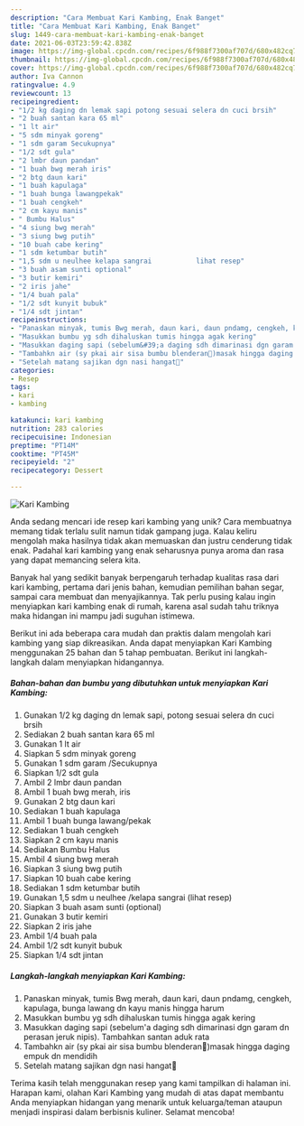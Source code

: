 ```yaml
---
description: "Cara Membuat Kari Kambing, Enak Banget"
title: "Cara Membuat Kari Kambing, Enak Banget"
slug: 1449-cara-membuat-kari-kambing-enak-banget
date: 2021-06-03T23:59:42.838Z
image: https://img-global.cpcdn.com/recipes/6f988f7300af707d/680x482cq70/kari-kambing-foto-resep-utama.jpg
thumbnail: https://img-global.cpcdn.com/recipes/6f988f7300af707d/680x482cq70/kari-kambing-foto-resep-utama.jpg
cover: https://img-global.cpcdn.com/recipes/6f988f7300af707d/680x482cq70/kari-kambing-foto-resep-utama.jpg
author: Iva Cannon
ratingvalue: 4.9
reviewcount: 13
recipeingredient:
- "1/2 kg daging dn lemak sapi potong sesuai selera dn cuci brsih"
- "2 buah santan kara 65 ml"
- "1 lt air"
- "5 sdm minyak goreng"
- "1 sdm garam Secukupnya"
- "1/2 sdt gula"
- "2 lmbr daun pandan"
- "1 buah bwg merah iris"
- "2 btg daun kari"
- "1 buah kapulaga"
- "1 buah bunga lawangpekak"
- "1 buah cengkeh"
- "2 cm kayu manis"
- " Bumbu Halus"
- "4 siung bwg merah"
- "3 siung bwg putih"
- "10 buah cabe kering"
- "1 sdm ketumbar butih"
- "1,5 sdm u neulhee kelapa sangrai           lihat resep"
- "3 buah asam sunti optional"
- "3 butir kemiri"
- "2 iris jahe"
- "1/4 buah pala"
- "1/2 sdt kunyit bubuk"
- "1/4 sdt jintan"
recipeinstructions:
- "Panaskan minyak, tumis Bwg merah, daun kari, daun pndamg, cengkeh, kapulaga, bunga lawang dn kayu manis hingga harum"
- "Masukkan bumbu yg sdh dihaluskan tumis hingga agak kering"
- "Masukkan daging sapi (sebelum&#39;a daging sdh dimarinasi dgn garam dn perasan jeruk nipis). Tambahkan santan aduk rata"
- "Tambahkn air (sy pkai air sisa bumbu blenderan🤭)masak hingga daging empuk dn mendidih"
- "Setelah matang sajikan dgn nasi hangat🥰"
categories:
- Resep
tags:
- kari
- kambing

katakunci: kari kambing 
nutrition: 283 calories
recipecuisine: Indonesian
preptime: "PT14M"
cooktime: "PT45M"
recipeyield: "2"
recipecategory: Dessert

---
```



![Kari Kambing](https://img-global.cpcdn.com/recipes/6f988f7300af707d/680x482cq70/kari-kambing-foto-resep-utama.jpg)

Anda sedang mencari ide resep kari kambing yang unik? Cara membuatnya memang tidak terlalu sulit namun tidak gampang juga. Kalau keliru mengolah maka hasilnya tidak akan memuaskan dan justru cenderung tidak enak. Padahal kari kambing yang enak seharusnya punya aroma dan rasa yang dapat memancing selera kita.

Banyak hal yang sedikit banyak berpengaruh terhadap kualitas rasa dari kari kambing, pertama dari jenis bahan, kemudian pemilihan bahan segar, sampai cara membuat dan menyajikannya. Tak perlu pusing kalau ingin menyiapkan kari kambing enak di rumah, karena asal sudah tahu triknya maka hidangan ini mampu jadi suguhan istimewa.




Berikut ini ada beberapa cara mudah dan praktis dalam mengolah kari kambing yang siap dikreasikan. Anda dapat menyiapkan Kari Kambing menggunakan 25 bahan dan 5 tahap pembuatan. Berikut ini langkah-langkah dalam menyiapkan hidangannya.

<!--inarticleads1-->

##### Bahan-bahan dan bumbu yang dibutuhkan untuk menyiapkan Kari Kambing:

1. Gunakan 1/2 kg daging dn lemak sapi, potong sesuai selera dn cuci brsih
1. Sediakan 2 buah santan kara 65 ml
1. Gunakan 1 lt air
1. Siapkan 5 sdm minyak goreng
1. Gunakan 1 sdm garam /Secukupnya
1. Siapkan 1/2 sdt gula
1. Ambil 2 lmbr daun pandan
1. Ambil 1 buah bwg merah, iris
1. Gunakan 2 btg daun kari
1. Sediakan 1 buah kapulaga
1. Ambil 1 buah bunga lawang/pekak
1. Sediakan 1 buah cengkeh
1. Siapkan 2 cm kayu manis
1. Sediakan  Bumbu Halus
1. Ambil 4 siung bwg merah
1. Siapkan 3 siung bwg putih
1. Siapkan 10 buah cabe kering
1. Sediakan 1 sdm ketumbar butih
1. Gunakan 1,5 sdm u neulhee /kelapa sangrai           (lihat resep)
1. Siapkan 3 buah asam sunti (optional)
1. Gunakan 3 butir kemiri
1. Siapkan 2 iris jahe
1. Ambil 1/4 buah pala
1. Ambil 1/2 sdt kunyit bubuk
1. Siapkan 1/4 sdt jintan




<!--inarticleads2-->

##### Langkah-langkah menyiapkan Kari Kambing:

1. Panaskan minyak, tumis Bwg merah, daun kari, daun pndamg, cengkeh, kapulaga, bunga lawang dn kayu manis hingga harum
1. Masukkan bumbu yg sdh dihaluskan tumis hingga agak kering
1. Masukkan daging sapi (sebelum&#39;a daging sdh dimarinasi dgn garam dn perasan jeruk nipis). Tambahkan santan aduk rata
1. Tambahkn air (sy pkai air sisa bumbu blenderan🤭)masak hingga daging empuk dn mendidih
1. Setelah matang sajikan dgn nasi hangat🥰




Terima kasih telah menggunakan resep yang kami tampilkan di halaman ini. Harapan kami, olahan Kari Kambing yang mudah di atas dapat membantu Anda menyiapkan hidangan yang menarik untuk keluarga/teman ataupun menjadi inspirasi dalam berbisnis kuliner. Selamat mencoba!
